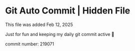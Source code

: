 # Git Auto Commit | Hidden File

This file was added Feb 12, 2025

Just for fun and keeping my daily git commit active 🤪

commit number: 219071

